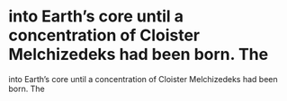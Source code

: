 # into Earth’s core until a concentration of Cloister Melchizedeks had been born. The

into Earth’s core until a concentration of Cloister Melchizedeks had been born. The